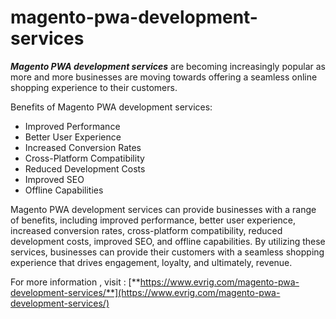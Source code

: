# magento-pwa-development-services

***Magento PWA development services*** are becoming increasingly popular as more and more businesses are moving towards offering a seamless online shopping experience to their customers.

Benefits of Magento PWA development services:

* Improved Performance
* Better User Experience
* Increased Conversion Rates
* Cross-Platform Compatibility
* Reduced Development Costs
* Improved SEO
* Offline Capabilities

Magento PWA development services can provide businesses with a range of benefits, including improved performance, better user experience, increased conversion rates, cross-platform compatibility, reduced development costs, improved SEO, and offline capabilities. By utilizing these services, businesses can provide their customers with a seamless shopping experience that drives engagement, loyalty, and ultimately, revenue.

For more information , visit : [**https://www.evrig.com/magento-pwa-development-services/**](https://www.evrig.com/magento-pwa-development-services/)
